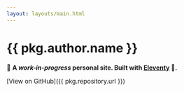 ```yaml
---
layout: layouts/main.html
---
```

# {{ pkg.author.name }}

🚧 **A _work-in-progress_ personal site. Built with [Eleventy](https://www.11ty.dev) 🎈.**

[View on GitHub]({{ pkg.repository.url }})
